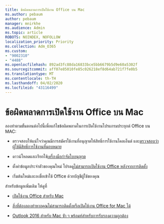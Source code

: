```yaml
---
title: ข้อผิดพลาดการเปิดใช้งาน Office บน Mac
ms.author: pebaum
author: pebaum
manager: mnirkhe
ms.audience: Admin
ms.topic: article
ROBOTS: NOINDEX, NOFOLLOW
localization_priority: Priority
ms.collection: Adm_O365
ms.custom:
- "9002310"
- "4488"
ms.openlocfilehash: 892ad3fc88da16833bce5bb6679b5d9e60a5302f
ms.sourcegitcommit: aff07e85010fe85c026218ef8d64ab721f7fe0b5
ms.translationtype: MT
ms.contentlocale: th-TH
ms.lasthandoff: 04/02/2020
ms.locfileid: "43116499"
---
```

# <a name="office-activation-errors-on-mac"></a>ข้อผิดพลาดการเปิดใช้งาน Office บน Mac

ลองทําตามขั้นตอนต่อไปนี้เพื่อแก้ไขข้อผิดพลาดในการเปิดใช้งานโปรแกรมประยุกต์ Office บน MAC:

- ตรวจสอบให้แน่ใจว่าคุณมีการสมัครใช้งานที่อนุญาตให้สิทธิ์การใช้งานไคลเอ็นต์ และ[ตรวจสอบว่าผู้ใช้มีสิทธิ์การใช้งานที่มอบหมาย](https://docs.microsoft.com/office365/admin/subscriptions-and-billing/assign-licenses-to-users)

- ดาวน์โหลดและเรียกใช้[เครื่องมือกําจัดใบอนุญาต](https://support.office.com/article/how-to-remove-office-license-files-on-a-mac-b032c0f6-a431-4dad-83a9-6b727c03b193)

- ตั้งค่าข้อมูลประจําตัวของคุณใหม่ โปรดดู[ไม่สามารถเปิดใช้งาน Office หลังจากการติดตั้ง](https://support.office.com/article/5efba2b4-b1e6-4e5f-bf3c-6ab945d03dea#bkmk_cantactivate)

- เริ่มต้นใหม่และลงชื่อเข้าใช้ Office ด้วยบัญชีผู้ใช้ของคุณ

สำหรับข้อมูลเพิ่มเติม ให้ดูที่

- [เปิดใช้งาน Office สําหรับ Mac](https://support.office.com/article/activate-office-for-mac-7f6646b1-bb14-422a-9ad4-a53410fcefb2)

- [สิ่งที่ต้องลองทําหากคุณไม่สามารถติดตั้งหรือเปิดใช้งาน Office for Mac ได้](https://support.office.com/article/5efba2b4-b1e6-4e5f-bf3c-6ab945d03dea#picktab=activation)

- [Outlook 2016 สําหรับ Mac ซ้ํา ๆ พร้อมท์สําหรับการรับรองความถูกต้อง](https://docs.microsoft.com/outlook/troubleshoot/sign-in/repeated-prompts-authentication)

